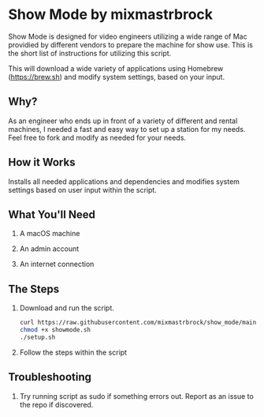 # Show Mode by mixmastrbrock

Show Mode is designed for video engineers utilizing a wide range of Mac providied by different vendors to prepare the machine for show use. This is the short list of instructions for utilizing this script.

This will download a wide variety of applications using Homebrew (https://brew.sh) and modify system settings, based on your input.

## Why?

As an engineer who ends up in front of a variety of different and rental machines, I needed a fast and easy way to set up a station for my needs. Feel free to fork and modify as needed for your needs.

## How it Works

Installs all needed applications and dependencies and modifies system settings based on user input within the script.

## What You'll Need

1. A macOS machine

1. An admin account

1. An internet connection

## The Steps

1.  Download and run the script.

    ```sh
    curl https://raw.githubusercontent.com/mixmastrbrock/show_mode/main/showmode.sh -o showmode.sh
    chmod +x showmode.sh
    ./setup.sh
    ```

1.  Follow the steps within the script

## Troubleshooting

1. Try running script as sudo if something errors out. Report as an issue to the repo if discovered.
